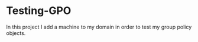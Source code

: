 # Testing-GPO
In this project I add a machine to my domain in order to test my group policy objects.
